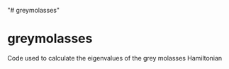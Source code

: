 "# greymolasses" 
# greymolasses
Code used to calculate the eigenvalues of the grey molasses Hamiltonian
